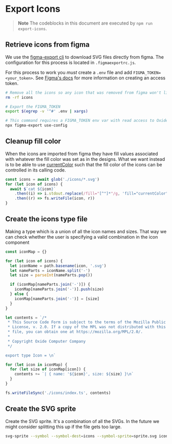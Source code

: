 # Export Icons

> **Note** The codeblocks in this document are executed by `npm run export-icons`.

## Retrieve icons from figma

We use the [figma-export cli](https://github.com/marcomontalbano/figma-export) to download
SVG files directly from figma. The configuration for this process is located in
`.figmaexportrc.js`.

For this process to work you _must_ create a `.env` file and add `FIGMA_TOKEN=<your_token>`.
See
[Figma's docs](https://help.figma.com/hc/en-us/articles/8085703771159-Manage-personal-access-tokens)
for more information on creating an access token.

```sh
# Remove all the icons so any icon that was removed from figma won't linger
rm -rf icons

# Export the FIGMA_TOKEN
export $(egrep -v '^#' .env | xargs)

# This command requires a FIGMA_TOKEN env var with read access to Oxide's DS to be set
npx figma-export use-config
```

## Cleanup fill color

When the icons are imported from figma they have fill values associated with whatever the
fill color was set as in the designs. What we want instead is to be able to use
[currentColor](https://developer.mozilla.org/en-US/docs/Web/CSS/color_value#currentcolor_keyword)
such that the fill color of the icons can be controlled in its calling code.

```js
const icons = await glob('./icons/*.svg')
for (let icon of icons) {
  await $`cat ${icon}`
    .then((i) => i.stdout.replace(/fill="[^"]*"/g, 'fill="currentColor"'))
    .then((r) => fs.writeFile(icon, r))
}
```

## Create the icons type file

Making a type which is a union of all the icon names and sizes. That way we can check
whether the user is specifying a valid combination in the icon component

```js
const iconMap = {}

for (let icon of icons) {
  let iconName = path.basename(icon, '.svg')
  let nameParts = iconName.split('-')
  let size = parseInt(nameParts.pop())

  if (iconMap[nameParts.join('-')]) {
    iconMap[nameParts.join('-')].push(size)
  } else {
    iconMap[nameParts.join('-')] = [size]
  }
}

let contents = `/*
 * This Source Code Form is subject to the terms of the Mozilla Public
 * License, v. 2.0. If a copy of the MPL was not distributed with this
 * file, you can obtain one at https://mozilla.org/MPL/2.0/.
 *
 * Copyright Oxide Computer Company
 */

export type Icon = \n`

for (let icon in iconMap) {
  for (let size of iconMap[icon]) {
    contents += `| { name: '${icon}', size: ${size} }\n`
  }
}

fs.writeFileSync('./icons/index.ts', contents)
```

## Create the SVG sprite

Create the SVG sprite. It's a combination of all the SVGs. In the future we might consider
splitting this up if the file gets too large.

```sh
svg-sprite --symbol --symbol-dest=icons --symbol-sprite=sprite.svg icons/*.svg
```
